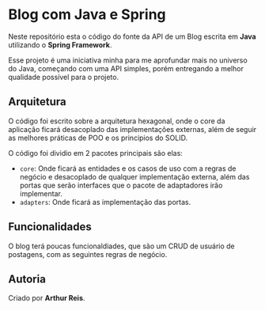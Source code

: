 # Blog com Java e Spring

Neste repositório esta o código do fonte da API de um Blog escrita em **Java** utilizando o **Spring Framework**. 

Esse projeto é uma iniciativa minha para me aprofundar mais no universo do Java, começando com uma API simples, porém entregando a melhor qualidade possível para o projeto.

## Arquitetura

O código foi escrito sobre a arquitetura hexagonal, onde o core da aplicação ficará desacoplado das implementações externas, além de seguir as melhores práticas de POO e os principios do SOLID.

O código foi dividio em 2 pacotes principais são elas:

- `core`: Onde ficará as entidades e os casos de uso com a regras de negócio e desacoplado de qualquer implementação externa, além das portas que serão interfaces que o pacote de adaptadores irão implementar.
- `adapters`: Onde ficará as implementação das portas.

## Funcionalidades

O blog terá poucas funcionaldiades, que são um CRUD de usuário de postagens, com as seguintes regras de negócio.

## Autoria

Criado por **Arthur Reis**.